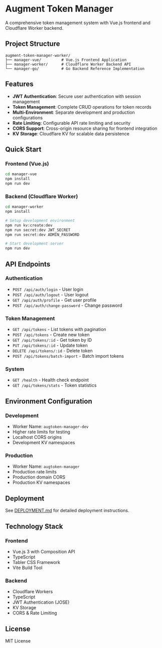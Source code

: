 # Augment Token Manager

A comprehensive token management system with Vue.js frontend and Cloudflare Worker backend.

## Project Structure

```
augment-token-manager-worker/
├── manager-vue/         # Vue.js Frontend Application
├── manager-worker/      # Cloudflare Worker Backend API
└── manager-go/          # Go Backend Reference Implementation
```

## Features

- **JWT Authentication**: Secure user authentication with session management
- **Token Management**: Complete CRUD operations for token records
- **Multi-Environment**: Separate development and production configurations
- **Rate Limiting**: Configurable API rate limiting and security
- **CORS Support**: Cross-origin resource sharing for frontend integration
- **KV Storage**: Cloudflare KV for scalable data persistence

## Quick Start

### Frontend (Vue.js)
```bash
cd manager-vue
npm install
npm run dev
```

### Backend (Cloudflare Worker)
```bash
cd manager-worker
npm install

# Setup development environment
npm run kv:create:dev
npm run secret:dev JWT_SECRET
npm run secret:dev ADMIN_PASSWORD

# Start development server
npm run dev
```

## API Endpoints

### Authentication
- `POST /api/auth/login` - User login
- `POST /api/auth/logout` - User logout
- `GET /api/auth/profile` - Get user profile
- `POST /api/auth/change-password` - Change password

### Token Management
- `GET /api/tokens` - List tokens with pagination
- `POST /api/tokens` - Create new token
- `GET /api/tokens/:id` - Get token by ID
- `PUT /api/tokens/:id` - Update token
- `DELETE /api/tokens/:id` - Delete token
- `POST /api/tokens/batch-import` - Batch import tokens

### System
- `GET /health` - Health check endpoint
- `GET /api/tokens/stats` - Token statistics

## Environment Configuration

### Development
- Worker Name: `augtoken-manager-dev`
- Higher rate limits for testing
- Localhost CORS origins
- Development KV namespaces

### Production
- Worker Name: `augtoken-manager`
- Production rate limits
- Production domain CORS
- Production KV namespaces

## Deployment

See [DEPLOYMENT.md](manager-worker/DEPLOYMENT.md) for detailed deployment instructions.

## Technology Stack

### Frontend
- Vue.js 3 with Composition API
- TypeScript
- Tabler CSS Framework
- Vite Build Tool

### Backend
- Cloudflare Workers
- TypeScript
- JWT Authentication (JOSE)
- KV Storage
- CORS & Rate Limiting

## License

MIT License
